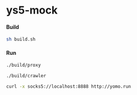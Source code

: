 # ys5-mock

#### Build
```sh
sh build.sh
```

#### Run
```sh
./build/proxy

./build/crawler

curl -x socks5://localhost:8888 http://yomo.run
```
